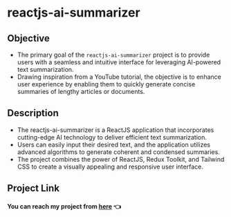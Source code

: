 # reactjs-ai-summarizer

## Objective

- The primary goal of the `reactjs-ai-summarizer` project is to provide users with a seamless and intuitive interface for leveraging AI-powered text summarization. 
- Drawing inspiration from a YouTube tutorial, the objective is to enhance user experience by enabling them to quickly generate concise summaries of lengthy articles or documents.

## Description

- The reactjs-ai-summarizer is a ReactJS application that incorporates cutting-edge AI technology to deliver efficient text summarization. 
- Users can easily input their desired text, and the application utilizes advanced algorithms to generate coherent and condensed summaries. 
- The project combines the power of ReactJS, Redux Toolkit, and Tailwind CSS to create a visually appealing and responsive user interface.

## Project Link

#### You can reach my project from [here](https://reactjs-ai-summarizer.vercel.app/) 👈
